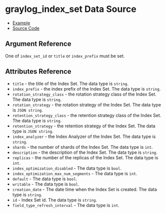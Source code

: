 # graylog_index_set Data Source

* [Example](https://github.com/hen2001/terraform-provider-graylog/blob/master/examples/v0.12/index_set.tf)
* [Source Code](https://github.com/hen2001/terraform-provider-graylog/blob/master/graylog/datasource/system/indices/indexset/data_source.go)

## Argument Reference

One of `index_set_id` or `title` or `index_prefix` must be set.

## Attributes Reference

* `title` - the title of the Index Set. The data type is `string`.
* `index_prefix` - the index prefix of the Index Set. The data type is `string`.
* `rotation_strategy_class` - the rotation strategy class of the Index Set. The data type is `string`.
* `rotation_strategy` - the rotation strategy of the Index Set. The data type is `JSON string`.
* `retention_strategy_class` - the retention strategy class of the Index Set. The data type is `string`.
* `retention_strategy` - the retention strategy of the Index Set. The data type is `JSON string`.
* `index_analyzer` - the Index Analyzer of the Index Set. The data type is `string`.
* `shards` - the number of shards of the Index Set. The data type is `int`.
* `description` - the description of the Index Set. The data type is `string`.
* `replicas` - the number of the replicas of the Index Set. The data type is `int`.
* `index_optimization_disabled` - The data type is `bool`.
* `index_optimization_max_num_segments` - The data type is `int`.
* `default` - The data type is `bool`.
* `writable` - The data type is `bool`.
* `creation_date` - The date time when the Index Set is created. The data type is `string`.
* `id` - Index Set id. The data type is `string`.
* `field_type_refresh_interval` - The data type is `int`.
